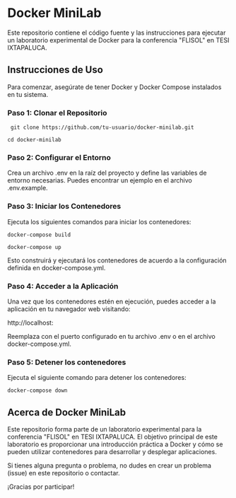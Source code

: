 # Docker MiniLab

Este repositorio contiene el código fuente y las instrucciones para ejecutar un laboratorio experimental de Docker para la conferencia "FLISOL" en TESI IXTAPALUCA.

## Instrucciones de Uso

Para comenzar, asegúrate de tener Docker y Docker Compose instalados en tu sistema.

### Paso 1: Clonar el Repositorio

``` git clone https://github.com/tu-usuario/docker-minilab.git```

```cd docker-minilab```

### Paso 2: Configurar el Entorno
Crea un archivo .env en la raíz del proyecto y define las variables de entorno necesarias. Puedes encontrar un ejemplo en el archivo .env.example.

### Paso 3: Iniciar los Contenedores
Ejecuta los siguientes comandos para iniciar los contenedores:

```docker-compose build```

```docker-compose up```

Esto construirá y ejecutará los contenedores de acuerdo a la configuración definida en docker-compose.yml.

### Paso 4: Acceder a la Aplicación
Una vez que los contenedores estén en ejecución, puedes acceder a la aplicación en tu navegador web visitando:

http://localhost:<puerto>

Reemplaza <puerto> con el puerto configurado en tu archivo .env o en el archivo docker-compose.yml.

### Paso 5: Detener los contenedores
Ejecuta el siguiente comando para detener los contenedores:

```docker-compose down```

## Acerca de Docker MiniLab
Este repositorio forma parte de un laboratorio experimental para la conferencia "FLISOL" en TESI IXTAPALUCA. El objetivo principal de este laboratorio es proporcionar una introducción práctica a Docker y cómo se pueden utilizar contenedores para desarrollar y desplegar aplicaciones.

Si tienes alguna pregunta o problema, no dudes en crear un problema (issue) en este repositorio o contactar.

¡Gracias por participar!
